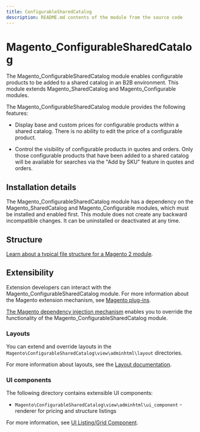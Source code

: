 ```yaml
---
title: ConfigurableSharedCatalog
description: README.md contents of the module from the source code
---
```


# Magento_ConfigurableSharedCatalog

The Magento_ConfigurableSharedCatalog module enables configurable products to be added to a shared catalog in an B2B environment. This module extends Magento_SharedCatalog and Magento_Configurable modules.

The Magento_ConfigurableSharedCatalog module provides the following features:

* Display base and custom prices for configurable products within a shared catalog. There is no ability to edit the price of a configurable product.

* Control the visibility of configurable products in quotes and orders. Only those configurable products that have been added to a shared catalog will be available for searches via the "Add by SKU" feature in quotes and orders.

## Installation details

The Magento_ConfigurableSharedCatalog module has a dependency on the Magento_SharedCatalog and Magento_Configurable modules, which must be installed and enabled first. This module does not create any backward incompatible changes. It can be uninstalled or deactivated at any time.

## Structure

[Learn about a typical file structure for a Magento 2 module](https://developer.adobe.com/commerce/php/development/build/component-file-structure/).

## Extensibility

Extension developers can interact with the Magento_ConfigurableSharedCatalog module. For more information about the Magento extension mechanism, see [Magento plug-ins](https://developer.adobe.com/commerce/php/development/components/plugins/).

[The Magento dependency injection mechanism](https://developer.adobe.com/commerce/php/development/components/dependency-injection/) enables you to override the functionality of the Magento_ConfigurableSharedCatalog module.

### Layouts

You can extend and override layouts in the `Magento\ConfigurableSharedCatalog\view\adminhtml\layout` directories.

For more information about layouts, see the [Layout documentation](https://developer.adobe.com/commerce/frontend-core/guide/layouts/).

### UI components

The following directory contains extensible UI components:

* `Magento\ConfigurableSharedCatalog\view\adminhtml\ui_component` - renderer for pricing and structure listings

For more information, see [UI Listing/Grid Component](https://developer.adobe.com/commerce/frontend-core/ui-components/components/listing-grid/).
